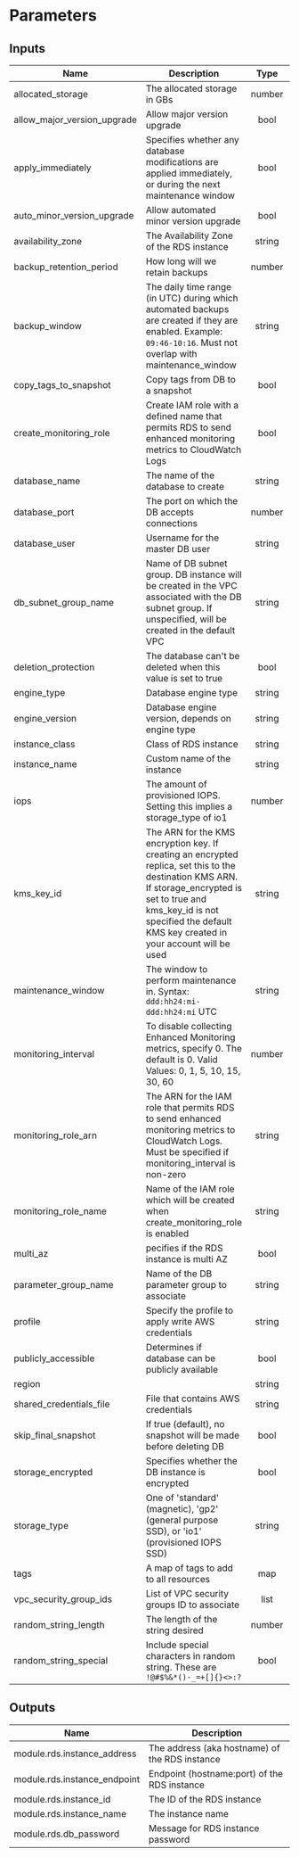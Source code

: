 # Parameters

## Inputs

| Name | Description | Type | Default | Required |
|------|-------------|:----:|:-----:|:-----:|
| allocated\_storage | The allocated storage in GBs | number | `60` | no |
| allow\_major\_version\_upgrade | Allow major version upgrade | bool | `false` | no |
| apply\_immediately | Specifies whether any database modifications are applied immediately, or during the next maintenance window | bool | `false` | no |
| auto\_minor\_version\_upgrade | Allow automated minor version upgrade | bool | `true` | no |
| availability\_zone | The Availability Zone of the RDS instance | string | `""` | no |
| backup\_retention\_period | How long will we retain backups | number | `1` | no |
| backup\_window | The daily time range (in UTC) during which automated backups are created if they are enabled. Example: `09:46-10:16`. Must not overlap with maintenance_window | string | `"05:10-05:40"` | no |
| copy\_tags\_to\_snapshot | Copy tags from DB to a snapshot | bool | `false` | no |
| create\_monitoring\_role | Create IAM role with a defined name that permits RDS to send enhanced monitoring metrics to CloudWatch Logs | bool | `false` | no |
| database\_name | The name of the database to create | string | `""` | yes |
| database\_port | The port on which the DB accepts connections | number |  | yes |
| database\_user | Username for the master DB user | string | `""` | yes |
| db\_subnet\_group\_name | Name of DB subnet group. DB instance will be created in the VPC associated with the DB subnet group. If unspecified, will be created in the default VPC | string | `""` | yes |
| deletion\_protection | The database can't be deleted when this value is set to true | bool | `false` | no |
| engine\_type | Database engine type | string | `"postgres"` | yes |
| engine\_version | Database engine version, depends on engine type | string | `"9.6.3"` | yes |
| instance\_class | Class of RDS instance | string | `"db.t2.medium"` | yes |
| instance\_name | Custom name of the instance | string | `""` | yes |
| iops | The amount of provisioned IOPS. Setting this implies a storage_type of io1 | number | `0` | no |
| kms\_key\_id | The ARN for the KMS encryption key. If creating an encrypted replica, set this to the destination KMS ARN. If storage_encrypted is set to true and kms_key_id is not specified the default KMS key created in your account will be used | string | `""` | no |
| maintenance\_window | The window to perform maintenance in. Syntax: `ddd:hh24:mi-ddd:hh24:mi` UTC | string | `"sat:10:15-sat:10:45"` | no |
| monitoring\_interval | To disable collecting Enhanced Monitoring metrics, specify 0. The default is 0. Valid Values: 0, 1, 5, 10, 15, 30, 60 | number | `0` | no |
| monitoring\_role\_arn | The ARN for the IAM role that permits RDS to send enhanced monitoring metrics to CloudWatch Logs. Must be specified if monitoring_interval is non-zero | string | `""` | no |
| monitoring\_role\_name | Name of the IAM role which will be created when create_monitoring_role is enabled | string | `"rds-monitoring-role"` | no |
| multi\_az | pecifies if the RDS instance is multi AZ | bool | `false` | no |
| parameter\_group\_name | Name of the DB parameter group to associate | string | `""` | no |
| profile | Specify the profile to apply write AWS credentials | string | `"default"` | no |
| publicly\_accessible | Determines if database can be publicly available | bool | `false` | no |
| region |  | string | `"us-east-1"` | no |
| shared\_credentials\_file | File that contains AWS credentials | string | `"~/.aws/credentials"` | no |
| skip\_final\_snapshot | If true (default), no snapshot will be made before deleting DB | bool | `true` | no |
| storage\_encrypted | Specifies whether the DB instance is encrypted | bool | `false` | no |
| storage\_type | One of 'standard' (magnetic), 'gp2' (general purpose SSD), or 'io1' (provisioned IOPS SSD) | string | `"gp2"` | no |
| tags | A map of tags to add to all resources | map | `{}` | no |
| vpc\_security\_group\_ids | List of VPC security groups ID to associate | list | `[]` | yes |
| random\_string\_length | The length of the string desired | number | `16` | no |
| random\_string\_special | Include special characters in random string. These are `!@#$%&*()-_=+[]{}<>:?`| bool | `true` | no |

## Outputs

| Name | Description |
|------|-------------|
| module.rds.instance\_address | The address (aka hostname) of the RDS instance |
| module.rds.instance\_endpoint | Endpoint (hostname:port) of the RDS instance |
| module.rds.instance\_id | The ID of the RDS instance |
| module.rds.instance\_name | The instance name |
| module.rds.db\_password | Message for RDS instance password |
